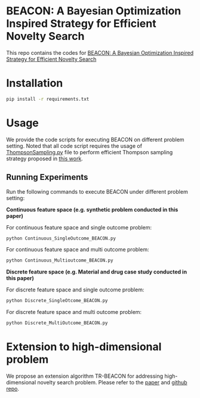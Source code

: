 # BEACON: A Bayesian Optimization Inspired Strategy for Efficient Novelty Search
This repo contains the codes for [BEACON: A Bayesian Optimization Inspired
Strategy for Efficient Novelty Search](https://arxiv.org/abs/2406.03616)

# Installation
```sh
pip install -r requirements.txt
```

# Usage
We provide the code scripts for executing BEACON on different problem setting. Noted that all code script requires the usage of [ThompsonSampling.py](https://github.com/PaulsonLab/BEACON/blob/1ede361eb98824b459da9df3a17839ab8753d02b/ThompsonSampling.py) file to perform efficient Thompson sampling strategy proposed in [this work](https://arxiv.org/abs/2002.09309).

Running Experiments
------------------------------
Run the following commands to execute BEACON under different problem setting:

**Continuous feature space (e.g. synthetic problem conducted in this paper)**
   
For continuous feature space and single outcome problem:
```sh
python Continuous_SingleOutcome_BEACON.py
```

For continuous feature space and multi outcome problem:
```sh
python Continuous_Multioutcome_BEACON.py
```

**Discrete feature space (e.g. Material and drug case study conducted in this paper)**
   
For discrete feature space and single outcome problem:
```sh
python Discrete_SingleOtcome_BEACON.py
```

For discrete feature space and multi outcome problem:
```sh
python Discrete_MultiOutcome_BEACON.py
```

# Extension to high-dimensional problem
We propose an extension algorithm TR-BEACON for addressing high-dimensional novelty search problem.
Please refer to the [paper](https://openreview.net/pdf?id=9Xo6ONB8E3) and [github repo](https://github.com/PaulsonLab/TR-BEACON).
